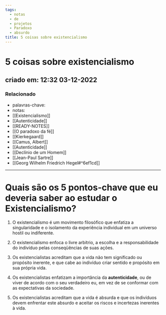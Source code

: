 ```yaml
---
tags:
  - notas
  - de
  - projetos
  - Paradoxo
  - absurdo
title: 5 coisas sobre existencialismo
---
```

# 5 coisas sobre existencialismo
## criado em: 12:32 03-12-2022

### Relacionado
- palavras-chave: 
- notas: 
- [[Existencialismo]]
- [[Autenticidade]]
- [[READY-NOTES]]
- [[O paradoxo da fé]]
- [[Kierkegaard]]
- [[Camus, Albert]]
- [[Autenticidade]]
- [[Declínio de um Homem]]
- [[Jean-Paul Sartre]]
- [[Georg Wilhelm Friedrich Hegel#^6ef1cd]]
---
# Quais são os 5 pontos-chave que eu deveria saber ao estudar o Existencialismo?

1. O existencialismo é um movimento filosófico que enfatiza a singularidade e o isolamento da experiência individual em um universo hostil ou indiferente.

2. O existencialismo enfoca o livre arbítrio, a escolha e a responsabilidade do indivíduo pelas conseqüências de suas ações.

3. Os existencialistas acreditam que a vida não tem significado ou propósito inerente, e que cabe ao indivíduo criar sentido e propósito em sua própria vida.

4. Os existencialistas enfatizam a importância da **autenticidade**, ou de viver de acordo com o seu verdadeiro eu, em vez de se conformar com as expectativas da sociedade.

5. Os existencialistas acreditam que a vida é absurda e que os indivíduos devem enfrentar este absurdo e aceitar os riscos e incertezas inerentes à vida.